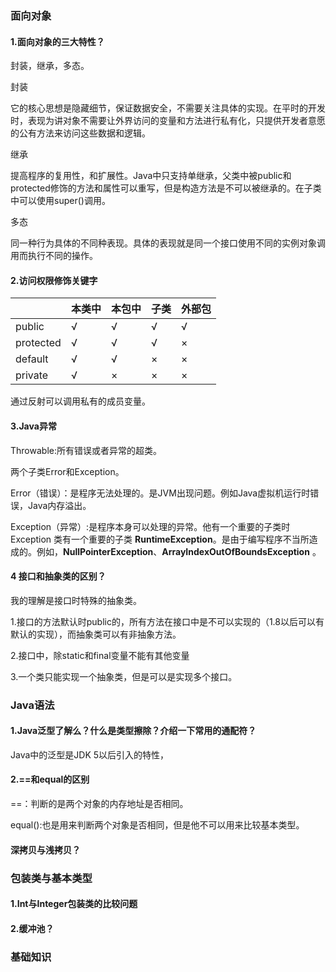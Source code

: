### 面向对象

#### 1.面向对象的三大特性？

封装，继承，多态。

封装

它的核心思想是隐藏细节，保证数据安全，不需要关注具体的实现。在平时的开发时，表现为讲对象不需要让外界访问的变量和方法进行私有化，只提供开发者意愿的公有方法来访问这些数据和逻辑。

继承

提高程序的复用性，和扩展性。Java中只支持单继承，父类中被public和protected修饰的方法和属性可以重写，但是构造方法是不可以被继承的。在子类中可以使用super()调用。

多态

同一种行为具体的不同种表现。具体的表现就是同一个接口使用不同的实例对象调用而执行不同的操作。

#### 2.访问权限修饰关键字

|           | 本类中 | 本包中 | 子类 | 外部包 |
| --------- | ------ | ------ | ---- | ------ |
| public    | √      | √      | √    | √      |
| protected | √      | √      | √    | ×      |
| default   | √      | √      | ×    | ×      |
| private   | √      | ×      | ×    | ×      |

通过反射可以调用私有的成员变量。

#### 3.Java异常

Throwable:所有错误或者异常的超类。

两个子类Error和Exception。

Error（错误）：是程序无法处理的。是JVM出现问题。例如Java虚拟机运行时错误，Java内存溢出。

Exception（异常）:是程序本身可以处理的异常。他有一个重要的子类时Exception 类有一个重要的子类 **RuntimeException**。是由于编写程序不当所造成的。例如，**NullPointerException**、**ArrayIndexOutOfBoundsException** 。

#### 4 接口和抽象类的区别？

我的理解是接口时特殊的抽象类。

1.接口的方法默认时public的，所有方法在接口中是不可以实现的（1.8以后可以有默认的实现），而抽象类可以有非抽象方法。

2.接口中，除static和final变量不能有其他变量

3.一个类只能实现一个抽象类，但是可以是实现多个接口。

### Java语法

#### 1.Java泛型了解么？什么是类型擦除？介绍一下常用的通配符？

Java中的泛型是JDK 5以后引入的特性，

#### 2.==和equal的区别

==：判断的是两个对象的内存地址是否相同。

equal():也是用来判断两个对象是否相同，但是他不可以用来比较基本类型。

#### 深拷贝与浅拷贝？



### 包装类与基本类型

#### 1.Int与Integer包装类的比较问题

#### 2.缓冲池？

### 基础知识




